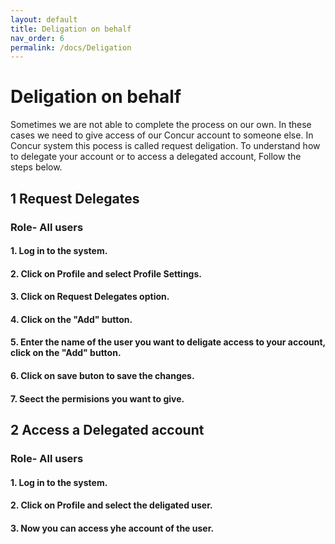 ```yaml
---
layout: default
title: Deligation on behalf
nav_order: 6
permalink: /docs/Deligation
---
```

# Deligation on behalf

Sometimes we are not able to complete the process on our own. In these cases we need to give access of our Concur account to someone else. In Concur system this pocess is called request deligation. To understand how to delegate your account or to access a delegated account, Follow the steps below.

## 1 Request Delegates
### Role- All users

#### 1. Log in to the system.  

#### 2. Click on Profile and select Profile Settings. 

#### 3. Click on Request Delegates option. 

#### 4. Click on the "Add" button.

#### 5. Enter the name of the user you want to deligate access to your account, click on the "Add" button.

#### 6. Click on save buton to save the changes.

#### 7. Seect the permisions you want to give.

## 2 Access a Delegated account
### Role- All users

#### 1. Log in to the system.  

#### 2. Click on Profile and select the deligated user. 

#### 3. Now you can access yhe account of the user.
